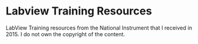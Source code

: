# Labview Training Resources
LabView Training resources from the National Instrument that I received in 2015. I do not own the copyright of the content.
